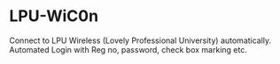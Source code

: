 # LPU-WiC0n
Connect to LPU Wireless (Lovely Professional University) automatically. Automated Login with Reg no, password, check box marking etc.
